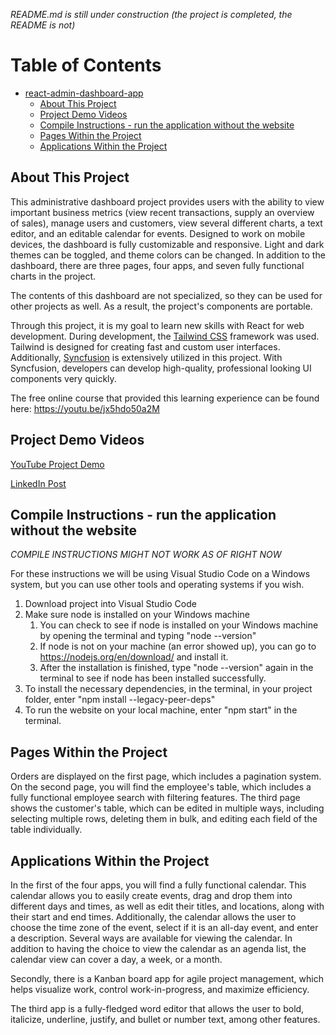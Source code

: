*README.md is still under construction (the project is completed, the README is not)*

# Table of Contents
- [react-admin-dashboard-app](#react-admin-dashboard-app)
  * [About This Project](#about-this-project)
  * [Project Demo Videos](#project-demo-videos)
  * [Compile Instructions - run the application without the website](#compile-instructions---run-the-application-without-the-website)
  * [Pages Within the Project](#pages-within-the-project)
  * [Applications Within the Project](#applications-within-the-project)

## About This Project
This administrative dashboard project provides users with the ability to view important business metrics (view recent transactions, supply an overview of sales), manage users and customers, view several different charts, a text editor, and an editable calendar for events. Designed to work on mobile devices, the dashboard is fully customizable and responsive. Light and dark themes can be toggled, and theme colors can be changed. In addition to the dashboard, there are three pages, four apps, and seven fully functional charts in the project.

The contents of this dashboard are not specialized, so they can be used for other projects as well. As a result, the project's components are portable.

Through this project, it is my goal to learn new skills with React for web development. During development, the [Tailwind CSS](https://tailwindcss.com/) framework was used. Tailwind is designed for creating fast and custom user interfaces. Additionally, [Syncfusion](https://www.syncfusion.com/) is extensively utilized in this project. With Syncfusion, developers can develop high-quality, professional looking UI components very quickly.

The free online course that provided this learning experience can be found here: https://youtu.be/jx5hdo50a2M

## Project Demo Videos
[YouTube Project Demo](https://www.youtube.com/watch?v=DkIGse8dPmM)

[LinkedIn Post](https://www.linkedin.com/posts/robert-carr-90561a238_a-react-project-i-recently-completed-is-shown-activity-6949978343450587136-9Dwe/)

## Compile Instructions - run the application without the website
*COMPILE INSTRUCTIONS MIGHT NOT WORK AS OF RIGHT NOW*

For these instructions we will be using Visual Studio Code on a Windows system, but you can use other tools and operating systems if you wish.
1. Download project into Visual Studio Code
2. Make sure node is installed on your Windows machine
   1. You can check to see if node is installed on your Windows machine by opening the terminal and typing "node --version"
   2. If node is not on your machine (an error showed up), you can go to https://nodejs.org/en/download/ and install it.
   3. After the installation is finished, type "node --version" again in the terminal to see if node has been installed successfully.
3. To install the necessary dependencies, in the terminal, in your project folder, enter "npm install 
--legacy-peer-deps"
4. To run the website on your local machine, enter "npm start" in the terminal.

## Pages Within the Project

Orders are displayed on the first page, which includes a pagination system. On the second page, you will find the employee's table, which includes a fully functional employee search with filtering features. The third page shows the customer's table, which can be edited in multiple ways, including selecting multiple rows, deleting them in bulk, and editing each field of the table individually.

## Applications Within the Project

In the first of the four apps, you will find a fully functional calendar. This calendar allows you to easily create events, drag and drop them into different days and times, as well as edit their titles, and locations, along with their start and end times. Additionally, the calendar allows the user to choose the time zone of the event, select if it is an all-day event, and enter a description. Several ways are available for viewing the calendar. In addition to having the choice to view the calendar as an agenda list, the calendar view can cover a day, a week, or a month.

Secondly, there is a Kanban board app for agile project management, which helps visualize work, control work-in-progress, and maximize efficiency.

The third app is a fully-fledged word editor that allows the user to bold, italicize, underline, justify, and bullet or number text, among other features.
